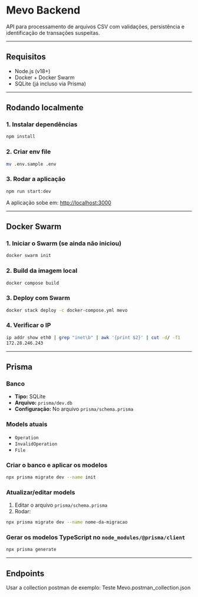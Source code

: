 # Mevo Backend

API para processamento de arquivos CSV com validações, persistência e identificação de transações suspeitas.

---

## Requisitos
- Node.js (v18+)
- Docker + Docker Swarm
- SQLite (já incluso via Prisma)

---

## Rodando localmente

### 1. Instalar dependências
```bash
npm install
```

### 2. Criar env file
```bash
mv .env.sample .env
```

### 3. Rodar a aplicação
```bash
npm run start:dev
```

A aplicação sobe em: [http://localhost:3000](http://localhost:3000)

---

## Docker Swarm

### 1. Iniciar o Swarm (se ainda não iniciou)
```bash
docker swarm init
```

### 2. Build da imagem local
```bash
docker compose build
```

### 3. Deploy com Swarm
```bash
docker stack deploy -c docker-compose.yml mevo
```

### 4.  Verificar o IP
```bash
ip addr show eth0 | grep "inet\b" | awk '{print $2}' | cut -d/ -f1
172.28.246.243
```

---

## Prisma

### Banco
- **Tipo:** SQLite
- **Arquivo:** `prisma/dev.db`
- **Configuração:** No arquivo `prisma/schema.prisma`

### Models atuais
- `Operation`
- `InvalidOperation`
- `File`

### Criar o banco e aplicar os modelos
```bash
npx prisma migrate dev --name init
```

### Atualizar/editar models
1. Editar o arquivo `prisma/schema.prisma`
2. Rodar:
```bash
npx prisma migrate dev --name nome-da-migracao
```

### Gerar os modelos TypeScript no `node_modules/@prisma/client`
```bash
npx prisma generate
```

---

## Endpoints

Usar a collection postman de exemplo: Teste Mevo.postman_collection.json